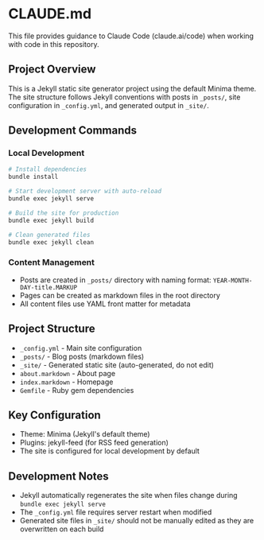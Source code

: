 # CLAUDE.md

This file provides guidance to Claude Code (claude.ai/code) when working with code in this repository.

## Project Overview

This is a Jekyll static site generator project using the default Minima theme. The site structure follows Jekyll conventions with posts in `_posts/`, site configuration in `_config.yml`, and generated output in `_site/`.

## Development Commands

### Local Development
```bash
# Install dependencies
bundle install

# Start development server with auto-reload
bundle exec jekyll serve

# Build the site for production
bundle exec jekyll build

# Clean generated files
bundle exec jekyll clean
```

### Content Management
- Posts are created in `_posts/` directory with naming format: `YEAR-MONTH-DAY-title.MARKUP`
- Pages can be created as markdown files in the root directory
- All content files use YAML front matter for metadata

## Project Structure

- `_config.yml` - Main site configuration
- `_posts/` - Blog posts (markdown files)
- `_site/` - Generated static site (auto-generated, do not edit)
- `about.markdown` - About page
- `index.markdown` - Homepage
- `Gemfile` - Ruby gem dependencies

## Key Configuration

- Theme: Minima (Jekyll's default theme)
- Plugins: jekyll-feed (for RSS feed generation)
- The site is configured for local development by default

## Development Notes

- Jekyll automatically regenerates the site when files change during `bundle exec jekyll serve`
- The `_config.yml` file requires server restart when modified
- Generated site files in `_site/` should not be manually edited as they are overwritten on each build
